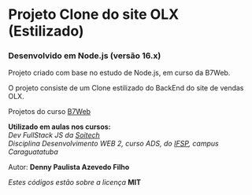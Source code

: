 # Projeto Clone do site OLX (Estilizado)

### Desenvolvido em Node.js (versão 16.x)

Projeto criado com base no estudo de Node.js, em curso da B7Web.

O projeto consiste de um Clone estilizado do BackEnd do site de vendas OLX.

Projetos do curso [B7Web](https://b7web.com.br/)

**Utilizado em aulas nos cursos:**  
_Dev FullStack JS da [Soitech](https://www.soitech.com.br/)_  
_Disciplina Desenvolvimento WEB 2, curso ADS, do [IFSP](https://ifspcaraguatatuba.edu.br/), campus Caraguatatuba_

Autor: **Denny Paulista Azevedo Filho**

_Estes códigos estão sobre a licença_ **MIT**
